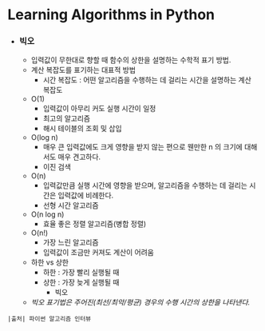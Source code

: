 # Learning Algorithms in Python

- ### 빅오
  - 입력값이 무한대로 향할 때 함수의 상한을 설명하는 수학적 표기 방법.
  - 계산 복잡도를 표기하는 대표적 방법
    - 시간 복잡도 : 어떤 알고리즘을 수행하는 데 걸리는 시간을 설명하는 계산 복잡도
  - O(1)
    - 입력값이 아무리 커도 실행 시간이 일정
    - 최고의 알고리즘
    - 해시 테이블의 조회 및 삽입
  - O(log n)
    - 매우 큰 입력값에도 크게 영향을 받지 않는 편으로 웬만한 n 의 크기에 대해서도 매우 견고하다.
    - 이진 검색
  - O(n)
    - 입력값만큼 실행 시간에 영향을 받으며, 알고리즘을 수행하는 데 걸리는 시간은 입력값에 비례한다.
    - 선형 시간 알고리즘
  - O(n log n)
    - 효율 좋은 정렬 알고리즘(병합 정렬)  
  - O(n!) 
    - 가장 느린 알고리즘
    - 입력값이 조금만 커져도 계산이 어려움
  - 하한 vs 상한
    - 하한 : 가장 빨리 실행될 때
    - 상한 : 가장 늦게 실행될 때
      - 빅오   
  - *빅오 표기법은 주어진(최선/최악/평균) 경우의 수행 시간의 상한을 나타낸다.* 


`|출처| 파이썬 알고리즘 인터뷰`
